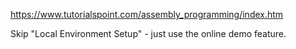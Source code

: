 https://www.tutorialspoint.com/assembly_programming/index.htm

Skip "Local Environment Setup" - just use the online demo feature.

